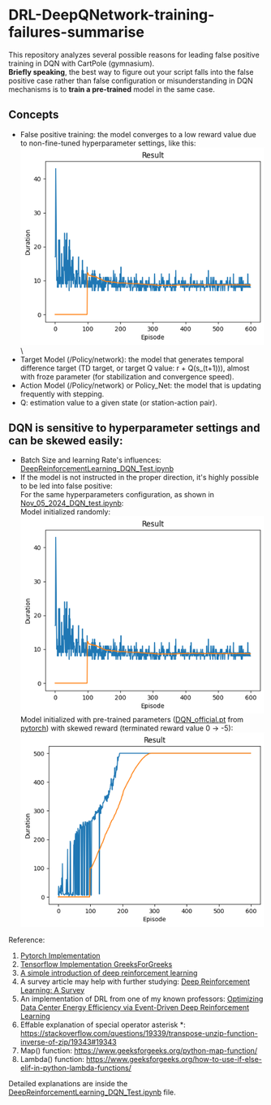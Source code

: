 # DRL-DeepQNetwork-training-failures-summarise
This repository analyzes several possible reasons for leading false positive training in DQN with CartPole (gymnasium). \
**Briefly speaking**, the best way to figure out your script falls into the false positive case rather than false configuration or misunderstanding in DQN mechanisms is to **train a pre-trained** model in the same case.

## Concepts
* False positive training: the model converges to a low reward value due to non-fine-tuned hyperparameter settings, like this:
![False Positive training](images/training_from_random.png) \
* Target Model (/Policy/network): the model that generates temporal difference target (TD target, or target Q value: r + Q(s_(t+1))), almost with froze parameter (for stabilization and convergence speed).
* Action Model (/Policy/network) or Policy_Net: the model that is updating frequently with stepping.
* Q: estimation value to a given state (or station-action pair).

## DQN is sensitive to hyperparameter settings and can be skewed easily:
* Batch Size and learning Rate's influences: [DeepReinforcementLearning_DQN_Test.ipynb](DeepReinforcementLearning_DQN_Test.ipynb)
* If the model is not instructed in the proper direction, it's highly possible to be led into false positive: \
  For the same hyperparameters configuration, as shown in [Nov_05_2024_DQN_test.ipynb](Nov_05_2024_DQN_test.ipynb): \
  Model initialized randomly: \
  ![False Positive training](images/training_from_random.png) \
  Model initialized with pre-trained parameters ([DQN_official.pt](DQN_official.pt) from [pytorch](https://pytorch.org/tutorials/intermediate/reinforcement_q_learning.html)) with skewed reward (terminated reward value 0 -> -5): \
  ![images/training_from_pre-trained_skewed.png](images/training_from_pre-trained_skewed.png)

Reference: 
1. [Pytorch Implementation](https://pytorch.org/tutorials/intermediate/reinforcement_q_learning.html#training)
2. [Tensorflow Implementation GreeksForGreeks](https://www.geeksforgeeks.org/a-beginners-guide-to-deep-reinforcement-learning/)
3. [A simple introduction of deep reinforcement learning](https://aws.amazon.com/what-is/reinforcement-learning/#:~:text=Reinforcement%20learning%20(RL)%20is%20a,use%20to%20achieve%20their%20goals.)
4. A survey article may help with further studying: [Deep Reinforcement Learning: A Survey](https://ieeexplore.ieee.org/document/9904958)
5. An implementation of DRL from one of my known professors: [Optimizing Data Center Energy Efficiency via Event-Driven Deep Reinforcement Learning](https://ieeexplore.ieee.org/document/9729602)
6. Effable explanation of special operator asterisk *: https://stackoverflow.com/questions/19339/transpose-unzip-function-inverse-of-zip/19343#19343
7. Map() function: https://www.geeksforgeeks.org/python-map-function/
8. Lambda() function: https://www.geeksforgeeks.org/how-to-use-if-else-elif-in-python-lambda-functions/


Detailed explanations are inside the [DeepReinforcementLearning_DQN_Test.ipynb](https://github.com/TyBruceChen/Deep-Reinforcement-Learning-with-Deep-Q-Network--a-simple-implementation/blob/main/DeepReinforcementLearning_DQN_Test.ipynb) file.
